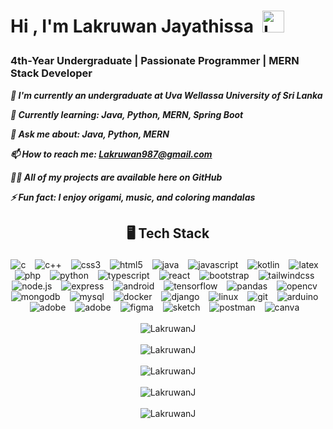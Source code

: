 <!--START_SECTION:TITLE-->
# <p align = left>Hi , I'm Lakruwan Jayathissa&ensp;<img src="https://media.giphy.com/media/hvRJCLFzcasrR4ia7z/giphy.gif" alt= "LakruwanJ" width="35"></p>
<!--END_SECTION:TITLE-->

<!--START_SECTION:SUBTITLE-->
### <p align = left>4th-Year Undergraduate | Passionate Programmer | MERN Stack Developer</p>
<!--END_SECTION:SUBTITLE-->

<!--START_SECTION:WORK-->
***<p align = left>🔭 I'm currently an undergraduate at Uva Wellassa University of Sri Lanka</p>***
***<p align = left>🌱 Currently learning: Java, Python, MERN, Spring Boot</p>***
***<p align = left>💬 Ask me about: Java, Python, MERN</p>***
***<p align = left>📫 How to reach me: Lakruwan987@gmail.com</p>***
***<p align = left>👨‍💻 All of my projects are available here on GitHub</p>***
***<p align = left>⚡ Fun fact: I enjoy origami, music, and coloring mandalas</p>***
***<p align = left></p>***
***<p align = left></p>***
<!--END_SECTION:WORK-->

<!--START_SECTION:SKILL-->
## <p align = center> 🖥️ 	Tech Stack </p>
<div align = center>
<img src="https://img.shields.io/badge/c-%23555555.svg?style=flat&logo=c&logoColor=white" alt=c /> &ensp;
<img src="https://img.shields.io/badge/c++-%23f34b7d.svg?style=flat&logo=cplusplus&logoColor=white" alt=c++ /> &ensp;
<img src="https://img.shields.io/badge/css3-%23563d7c.svg?style=flat&logo=css3&logoColor=white" alt=css3 /> &ensp;
<img src="https://img.shields.io/badge/html5-%23e34c26.svg?style=flat&logo=html5&logoColor=white" alt=html5 /> &ensp;
<img src="https://img.shields.io/badge/java-%23b07219.svg?style=flat&logo=java&logoColor=white" alt=java /> &ensp;
<img src="https://img.shields.io/badge/javascript-%23f1e05a.svg?style=flat&logo=javascript&logoColor=white" alt=javascript /> &ensp;
<img src="https://img.shields.io/badge/kotlin-%23A97BFF.svg?style=flat&logo=kotlin&logoColor=white" alt=kotlin /> &ensp;
<img src="https://img.shields.io/badge/latex-%23333333.svg?style=flat&logo=latex&logoColor=white" alt=latex /> &ensp;
<img src="https://img.shields.io/badge/php-%234F5D95.svg?style=flat&logo=php&logoColor=white" alt=php /> &ensp;
<img src="https://img.shields.io/badge/python-%233572A5.svg?style=flat&logo=python&logoColor=white" alt=python /> &ensp;
<img src="https://img.shields.io/badge/typescript-%233178c6.svg?style=flat&logo=typescript&logoColor=white" alt=typescript /> &ensp;
<img src="https://img.shields.io/badge/react-%2361dbfb.svg?style=flat&logo=react&logoColor=white" alt=react /> &ensp;
<img src="https://img.shields.io/badge/bootstrap-%23553c7b.svg?style=flat&logo=bootstrap&logoColor=white" alt=bootstrap /> &ensp;
<img src="https://img.shields.io/badge/tailwindcss-%233fb3e0.svg?style=flat&logo=tailwindcss&logoColor=white" alt=tailwindcss /> &ensp;
<img src="https://img.shields.io/badge/node.js-%233c873a.svg?style=flat&logo=node.js&logoColor=white" alt=node.js /> &ensp;
<img src="https://img.shields.io/badge/express-%23626361.svg?style=flat&logo=express&logoColor=white" alt=express /> &ensp;
<img src="https://img.shields.io/badge/android-%2332DE84.svg?style=flat&logo=android&logoColor=white" alt=android /> &ensp;
<img src="https://img.shields.io/badge/tensorflow-%23FFA800.svg?style=flat&logo=tensorflow&logoColor=white" alt=tensorflow /> &ensp;
<img src="https://img.shields.io/badge/pandas-%230b0638.svg?style=flat&logo=pandas&logoColor=white" alt=pandas /> &ensp;
<img src="https://img.shields.io/badge/opencv-%233bbd2d.svg?style=flat&logo=opencv&logoColor=white" alt=opencv /> &ensp;
<img src="https://img.shields.io/badge/mongodb-%234db33d.svg?style=flat&logo=mongodb&logoColor=white" alt=mongodb /> &ensp;
<img src="https://img.shields.io/badge/mysql-%2300758f.svg?style=flat&logo=mysql&logoColor=white" alt=mysql /> &ensp;
<img src="https://img.shields.io/badge/docker-%23384d54.svg?style=flat&logo=docker&logoColor=white" alt=docker /> &ensp;
<img src="https://img.shields.io/badge/django-%23092e20.svg?style=flat&logo=django&logoColor=white" alt=django /> &ensp;
<img src="https://img.shields.io/badge/linux-%23ffcc33.svg?style=flat&logo=linux&logoColor=white" alt=linux /> &ensp;
<img src="https://img.shields.io/badge/git-%23f1502f.svg?style=flat&logo=git&logoColor=white" alt=git /> &ensp;
<img src="https://img.shields.io/badge/arduino-%2300979C.svg?style=flat&logo=arduino&logoColor=white" alt=arduino /> &ensp;
<img src="https://img.shields.io/badge/adobe illustrator-%23bfb034.svg?style=flat&logo=adobe illustrator&logoColor=white" alt=adobe illustrator /> &ensp;
<img src="https://img.shields.io/badge/adobe photoshop-%2318152E.svg?style=flat&logo=adobe photoshop&logoColor=white" alt=adobe photoshop /> &ensp;
<img src="https://img.shields.io/badge/figma-%2300d47b.svg?style=flat&logo=figma&logoColor=white" alt=figma /> &ensp;
<img src="https://img.shields.io/badge/sketch-%23f9a52c.svg?style=flat&logo=sketch&logoColor=white" alt=sketch /> &ensp;
<img src="https://img.shields.io/badge/postman-%23ef5b25.svg?style=flat&logo=postman&logoColor=white" alt=postman /> &ensp;
<img src="https://img.shields.io/badge/canva-%236a3be4.svg?style=flat&logo=canva&logoColor=white" alt=canva /> &ensp;
</div>
<!--END_SECTION:SKILL--><br/>

<!--START_SECTION:PROFILE-VIEWS-->
<div align = "center">
    <img src = "https://komarev.com/ghpvc/?username=LakruwanJ&color=blue&style=flat" alt = "LakruwanJ"/> 
</div>
<!--END_SECTION:PROFILE-VIEWS--><br/>

<!--START_SECTION:README-STATS-->
<div align = "center">
    <img src = "https://github-readme-stats.vercel.app/api?username=LakruwanJ&show_icons=true&theme=transparent&hide_border=false&include_all_commits=true&count_private=true" alt = "LakruwanJ"/> 
</div>
<!--END_SECTION:README-STATS--><br/>

<!--START_SECTION:README-STATS-LANGUAGES-->
<div align = "center">
    <img src = "https://github-readme-stats.vercel.app/api/top-langs/?username=LakruwanJ&langs_count=8&theme=transparent&hide_border=false" alt = "LakruwanJ"/> 
</div>
<!--END_SECTION:README-STATS-LANGUAGES--><br/>

<!--START_SECTION:STREAK-STATS-->
<div align = "center">
    <img src = "https://streak-stats.demolab.com/?user=LakruwanJ&theme=transparent&hide_border=false" alt = "LakruwanJ"/> 
</div>
<!--END_SECTION:STREAK-STATS--><br/>

<!--START_SECTION:PROFILE-TROPHY-->
<div align = "center">
    <img src = "https://github-profile-trophy.vercel.app/?username=LakruwanJ&theme=flat&no-frame=true&no-bg=false&margin-w=2&column=-1" alt = "LakruwanJ"/> 
</div>
<!--END_SECTION:PROFILE-TROPHY--><br/>


<!-- Created with CreateME profile readme generator-->
